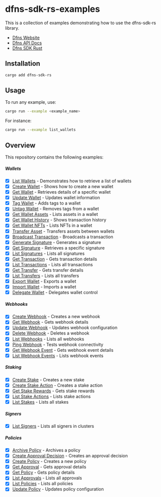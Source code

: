 # dfns-sdk-rs-examples

This is a collection of examples demonstrating how to use the dfns-sdk-rs library.

- [Dfns Website](https://www.dfns.co)
- [Dfns API Docs](https://docs.dfns.co)
- [Dfns SDK Rust](https://github.com/deltartificial/dfns-sdk-rs)

## Installation

```bash
cargo add dfns-sdk-rs
```

## Usage

To run any example, use:

```bash
cargo run --example <example_name>
```

For instance:

```bash
cargo run --example list_wallets
```

## Overview

This repository contains the following examples:

##### Wallets

- [x] [List Wallets](examples/wallets/list_wallets.rs) - Demonstrates how to retrieve a list of wallets
- [x] [Create Wallet](examples/wallets/create_wallet.rs) - Shows how to create a new wallet
- [x] [Get Wallet](examples/wallets/get_wallet.rs) - Retrieves details of a specific wallet
- [x] [Update Wallet](examples/wallets/update_wallet.rs) - Updates wallet information
- [x] [Tag Wallet](examples/wallets/tag_wallet.rs) - Adds tags to a wallet
- [x] [Untag Wallet](examples/wallets/untag_wallet.rs) - Removes tags from a wallet
- [x] [Get Wallet Assets](examples/wallets/get_wallet_assets.rs) - Lists assets in a wallet
- [x] [Get Wallet History](examples/wallets/get_wallet_history.rs) - Shows transaction history
- [x] [Get Wallet NFTs](examples/wallets/get_wallet_nfts.rs) - Lists NFTs in a wallet
- [x] [Transfer Asset](examples/wallets/transfer_asset.rs) - Transfers assets between wallets
- [x] [Broadcast Transaction](examples/wallets/broadcast_transaction.rs) - Broadcasts a transaction
- [x] [Generate Signature](examples/wallets/generate_signature.rs) - Generates a signature
- [x] [Get Signature](examples/wallets/get_signature.rs) - Retrieves a specific signature
- [x] [List Signatures](examples/wallets/list_signatures.rs) - Lists all signatures
- [x] [Get Transaction](examples/wallets/get_transaction.rs) - Gets transaction details
- [x] [List Transactions](examples/wallets/list_transactions.rs) - Lists all transactions
- [x] [Get Transfer](examples/wallets/get_transfer.rs) - Gets transfer details
- [x] [List Transfers](examples/wallets/list_transfers.rs) - Lists all transfers
- [x] [Export Wallet](examples/wallets/export_wallet.rs) - Exports a wallet
- [x] [Import Wallet](examples/wallets/import_wallet.rs) - Imports a wallet
- [x] [Delegate Wallet](examples/wallets/delegate_wallet.rs) - Delegates wallet control

##### Webhooks

- [x] [Create Webhook](examples/webhooks/create_webhook.rs) - Creates a new webhook
- [x] [Get Webhook](examples/webhooks/get_webhook.rs) - Gets webhook details
- [x] [Update Webhook](examples/webhooks/update_webhook.rs) - Updates webhook configuration
- [x] [Delete Webhook](examples/webhooks/delete_webhook.rs) - Deletes a webhook
- [x] [List Webhooks](examples/webhooks/list_webhooks.rs) - Lists all webhooks
- [x] [Ping Webhook](examples/webhooks/ping_webhook.rs) - Tests webhook connectivity
- [x] [Get Webhook Event](examples/webhooks/get_webhook_event.rs) - Gets webhook event details
- [x] [List Webhook Events](examples/webhooks/list_webhook_events.rs) - Lists webhook events

##### Staking

- [x] [Create Stake](examples/staking/create_stake.rs) - Creates a new stake
- [x] [Create Stake Action](examples/staking/create_stake_action.rs) - Creates a stake action
- [x] [Get Stake Rewards](examples/staking/get_stake_rewards.rs) - Gets stake rewards
- [x] [List Stake Actions](examples/staking/list_stake_actions.rs) - Lists stake actions
- [x] [List Stakes](examples/staking/list_stakes.rs) - Lists all stakes

##### Signers

- [x] [List Signers](examples/signers/list_signers.rs) - Lists all signers in clusters

##### Policies

- [x] [Archive Policy](examples/policies/archive_policy.rs) - Archives a policy
- [x] [Create Approval Decision](examples/policies/create_approval_decision.rs) - Creates an approval decision
- [x] [Create Policy](examples/policies/create_policy.rs) - Creates a new policy
- [x] [Get Approval](examples/policies/get_approval.rs) - Gets approval details
- [x] [Get Policy](examples/policies/get_policy.rs) - Gets policy details
- [x] [List Approvals](examples/policies/list_approvals.rs) - Lists all approvals
- [x] [List Policies](examples/policies/list_policies.rs) - Lists all policies
- [x] [Update Policy](examples/policies/update_policy.rs) - Updates policy configuration
